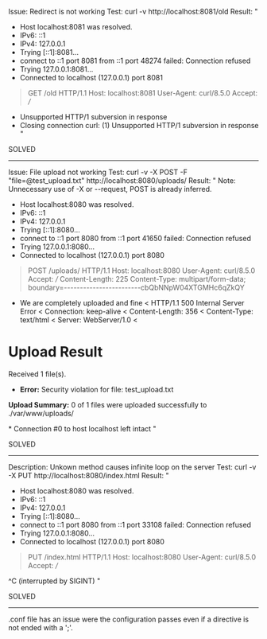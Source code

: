Issue: Redirect is not working
Test: curl -v http://localhost:8081/old
Result: "
* Host localhost:8081 was resolved.
* IPv6: ::1
* IPv4: 127.0.0.1
*   Trying [::1]:8081...
* connect to ::1 port 8081 from ::1 port 48274 failed: Connection refused
*   Trying 127.0.0.1:8081...
* Connected to localhost (127.0.0.1) port 8081
> GET /old HTTP/1.1
> Host: localhost:8081
> User-Agent: curl/8.5.0
> Accept: */*
> 
* Unsupported HTTP/1 subversion in response
* Closing connection
curl: (1) Unsupported HTTP/1 subversion in response
"

SOLVED

---

Issue: File upload not working
Test: curl -v -X POST -F "file=@test_upload.txt" http://localhost:8080/uploads/
Result: "
Note: Unnecessary use of -X or --request, POST is already inferred.
* Host localhost:8080 was resolved.
* IPv6: ::1
* IPv4: 127.0.0.1
*   Trying [::1]:8080...
* connect to ::1 port 8080 from ::1 port 41650 failed: Connection refused
*   Trying 127.0.0.1:8080...
* Connected to localhost (127.0.0.1) port 8080
> POST /uploads/ HTTP/1.1
> Host: localhost:8080
> User-Agent: curl/8.5.0
> Accept: */*
> Content-Length: 225
> Content-Type: multipart/form-data; boundary=------------------------cbQbNNpW04XTGMHc6qZkQY
> 
* We are completely uploaded and fine
< HTTP/1.1 500 Internal Server Error
< Connection: keep-alive
< Content-Length: 356
< Content-Type: text/html
< Server: WebServer/1.0
< 
<html>
<head><title>Upload Result</title></head>
<body>
  <h1>Upload Result</h1>
  <p>Received 1 file(s).</p>
  <ul>
    <li>
      <strong>Error:</strong> Security violation for file: test_upload.txt<br>
    </li>
  </ul>
  <p><strong>Upload Summary:</strong> 0 of 1 files were uploaded successfully to ./var/www/uploads/</p>
</body>
</html>
* Connection #0 to host localhost left intact
"

SOLVED

---

Description: Unkown method causes infinite loop on the server
Test: curl -v -X PUT http://localhost:8080/index.html
Result: "
* Host localhost:8080 was resolved.
* IPv6: ::1
* IPv4: 127.0.0.1
*   Trying [::1]:8080...
* connect to ::1 port 8080 from ::1 port 33108 failed: Connection refused
*   Trying 127.0.0.1:8080...
* Connected to localhost (127.0.0.1) port 8080
> PUT /index.html HTTP/1.1
> Host: localhost:8080
> User-Agent: curl/8.5.0
> Accept: */*
> 
^C (interrupted by SIGINT)
"

SOLVED

---


.conf file has an issue were the configuration passes even if a directive is not ended with a ';'.